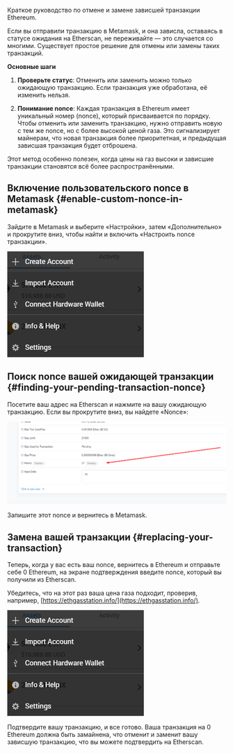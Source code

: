 Краткое руководство по отмене и замене зависшей транзакции Ethereum.


Если вы отправили транзакцию в Metamask, и она зависла, оставаясь в статусе ожидания на Etherscan, не переживайте — это случается со многими. Существует простое решение для отмены или замены таких транзакций.

**Основные шаги**

1. **Проверьте статус**: Отменить или заменить можно только ожидающую транзакцию. Если транзакция уже обработана, её изменить нельзя.

2. **Понимание nonce**: Каждая транзакция в Ethereum имеет уникальный номер (nonce), который присваивается по порядку. Чтобы отменить или заменить транзакцию, нужно отправить новую с тем же nonce, но с более высокой ценой газа. Это сигнализирует майнерам, что новая транзакция более приоритетная, и предыдущая зависшая транзакция будет отброшена.

Этот метод особенно полезен, когда цены на газ высоки и зависшие транзакции становятся всё более распространёнными.

## **Включение пользовательского nonce в Metamask** {#enable-custom-nonce-in-metamask}

Зайдите в Metamask и выберите «Настройки», затем «Дополнительно» и прокрутите вниз, чтобы найти и включить «Настроить nonce транзакции».

![Настройки Metamask](../images/metamask-settings.webp)

## **Поиск nonce вашей ожидающей транзакции** {#finding-your-pending-transaction-nonce}

Посетите ваш адрес на Etherscan и нажмите на вашу ожидающую транзакцию. Если вы прокрутите вниз, вы найдете «Nonce»:

![Nonce в Etherscan](../images/etherscan-nonce.webp)

Запишите этот nonce и вернитесь в Metamask.

## **Замена вашей транзакции** {#replacing-your-transaction}

Теперь, когда у вас есть ваш nonce, вернитесь в Ethereum и отправьте себе 0 Ethereum, на экране подтверждения введите nonce, который вы получили из Etherscan.

Убедитесь, что на этот раз ваша цена газа подходит, проверив, например, [https://ethgasstation.info/](https://ethgasstation.info/).

![Nonce в Metamask](../images/metamask-settings.webp)

Подтвердите вашу транзакцию, и все готово. Ваша транзакция на 0 Ethereum должна быть замайнена, что отменит и заменит вашу зависшую транзакцию, что вы можете подтвердить на Etherscan.

